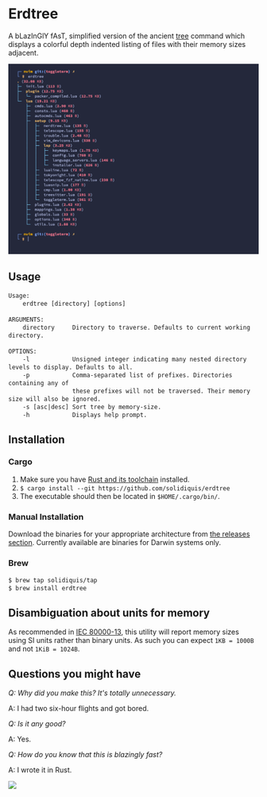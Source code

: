# Erdtree
A bLazInGlY fAsT, simplified version of the ancient [tree](https://en.wikipedia.org/wiki/Tree_(command)) command which displays a colorful depth indented listing of files
with their memory sizes adjacent.

<img src="https://github.com/solidiquis/solidiquis/blob/master/assets/Screen%20Shot%202022-05-04%20at%2011.31.21%20PM.png?raw=true">

## Usage
```
Usage:
    erdtree [directory] [options]

ARGUMENTS:
    directory     Directory to traverse. Defaults to current working directory.

OPTIONS:
    -l            Unsigned integer indicating many nested directory levels to display. Defaults to all.
    -p            Comma-separated list of prefixes. Directories containing any of
                  these prefixes will not be traversed. Their memory size will also be ignored.
    -s [asc|desc] Sort tree by memory-size. 
    -h            Displays help prompt.
```

## Installation

### Cargo

1. Make sure you have [Rust and its toolchain](https://www.rust-lang.org/tools/install) installed.
2. `$ cargo install --git https://github.com/solidiquis/erdtree`
3. The executable should then be located in `$HOME/.cargo/bin/`.

### Manual Installation

Download the binaries for your appropriate architecture from [the releases section](https://github.com/solidiquis/erdtree/releases). Currently available are binaries for Darwin systems only.

### Brew

```
$ brew tap solidiquis/tap
$ brew install erdtree
```

## Disambiguation about units for memory

As recommended in [IEC 80000-13](https://en.wikipedia.org/wiki/ISO/IEC_80000#cite_note-80000-13:2008-14), this utility will report memory sizes
using SI units rather than binary units. As such you can expect `1KB = 1000B` and not `1KiB = 1024B`.

## Questions you might have

_Q: Why did you make this? It's totally unnecessary._

A: I had two six-hour flights and got bored.

_Q: Is it any good?_

A: Yes.

_Q: How do you know that this is blazingly fast?_

A: I wrote it in Rust.

<img src="https://i.redd.it/t7ns9qtb5gh81.jpg">

